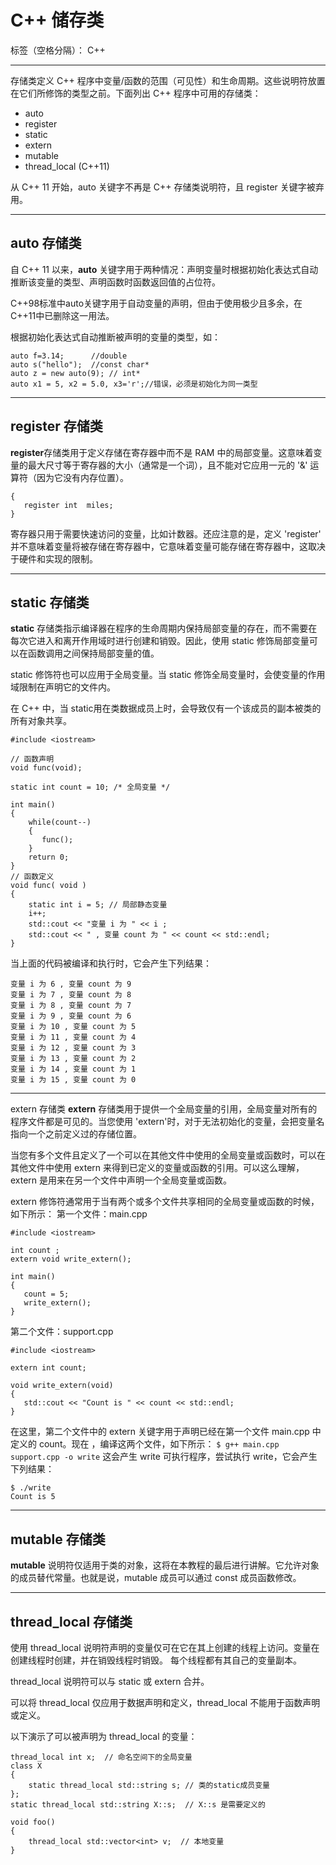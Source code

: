 ﻿# C++ 储存类

标签（空格分隔）： C++


----------
存储类定义 C++ 程序中变量/函数的范围（可见性）和生命周期。这些说明符放置在它们所修饰的类型之前。下面列出 C++ 程序中可用的存储类：

 - auto 
 - register 
 - static 
 - extern 
 - mutable 
 - thread_local (C++11)

从 C++ 11 开始，auto 关键字不再是 C++ 存储类说明符，且 register 关键字被弃用。


----------
## auto 存储类 ##
自 C++ 11 以来，**auto** 关键字用于两种情况：声明变量时根据初始化表达式自动推断该变量的类型、声明函数时函数返回值的占位符。

C++98标准中auto关键字用于自动变量的声明，但由于使用极少且多余，在C++11中已删除这一用法。

根据初始化表达式自动推断被声明的变量的类型，如：
```
auto f=3.14;      //double
auto s("hello");  //const char*
auto z = new auto(9); // int*
auto x1 = 5, x2 = 5.0, x3='r';//错误，必须是初始化为同一类型
```


----------
## register 存储类 ##
**register**存储类用于定义存储在寄存器中而不是 RAM 中的局部变量。这意味着变量的最大尺寸等于寄存器的大小（通常是一个词），且不能对它应用一元的 '&' 运算符（因为它没有内存位置）。
```
{
   register int  miles;
}
```
寄存器只用于需要快速访问的变量，比如计数器。还应注意的是，定义 'register' 并不意味着变量将被存储在寄存器中，它意味着变量可能存储在寄存器中，这取决于硬件和实现的限制。


----------
## static 存储类 ##
**static** 存储类指示编译器在程序的生命周期内保持局部变量的存在，而不需要在每次它进入和离开作用域时进行创建和销毁。因此，使用 static 修饰局部变量可以在函数调用之间保持局部变量的值。

static 修饰符也可以应用于全局变量。当 static 修饰全局变量时，会使变量的作用域限制在声明它的文件内。

在 C++ 中，当 static用在类数据成员上时，会导致仅有一个该成员的副本被类的所有对象共享。
```
#include <iostream>
 
// 函数声明 
void func(void);
 
static int count = 10; /* 全局变量 */
 
int main()
{
    while(count--)
    {
       func();
    }
    return 0;
}
// 函数定义
void func( void )
{
    static int i = 5; // 局部静态变量
    i++;
    std::cout << "变量 i 为 " << i ;
    std::cout << " , 变量 count 为 " << count << std::endl;
}
```
当上面的代码被编译和执行时，它会产生下列结果：

    变量 i 为 6 , 变量 count 为 9
    变量 i 为 7 , 变量 count 为 8
    变量 i 为 8 , 变量 count 为 7
    变量 i 为 9 , 变量 count 为 6
    变量 i 为 10 , 变量 count 为 5
    变量 i 为 11 , 变量 count 为 4
    变量 i 为 12 , 变量 count 为 3
    变量 i 为 13 , 变量 count 为 2
    变量 i 为 14 , 变量 count 为 1
    变量 i 为 15 , 变量 count 为 0


----------
extern 存储类
**extern** 存储类用于提供一个全局变量的引用，全局变量对所有的程序文件都是可见的。当您使用 'extern'时，对于无法初始化的变量，会把变量名指向一个之前定义过的存储位置。

当您有多个文件且定义了一个可以在其他文件中使用的全局变量或函数时，可以在其他文件中使用 extern 来得到已定义的变量或函数的引用。可以这么理解，extern 是用来在另一个文件中声明一个全局变量或函数。

extern 修饰符通常用于当有两个或多个文件共享相同的全局变量或函数的时候，如下所示：
第一个文件：main.cpp
```
#include <iostream>
 
int count ;
extern void write_extern();
 
int main()
{
   count = 5;
   write_extern();
}
```
第二个文件：support.cpp
```
#include <iostream>
 
extern int count;
 
void write_extern(void)
{
   std::cout << "Count is " << count << std::endl;
}
```
在这里，第二个文件中的 extern 关键字用于声明已经在第一个文件 main.cpp 中定义的 count。现在 ，编译这两个文件，如下所示：
```$ g++ main.cpp support.cpp -o write```
这会产生 write 可执行程序，尝试执行 write，它会产生下列结果：

    $ ./write
    Count is 5


----------
## mutable 存储类 ##
**mutable** 说明符仅适用于类的对象，这将在本教程的最后进行讲解。它允许对象的成员替代常量。也就是说，mutable 成员可以通过 const 成员函数修改。


----------
## thread_local 存储类 ##
使用 thread_local 说明符声明的变量仅可在它在其上创建的线程上访问。变量在创建线程时创建，并在销毁线程时销毁。 每个线程都有其自己的变量副本。

thread_local 说明符可以与 static 或 extern 合并。

可以将 thread_local 仅应用于数据声明和定义，thread_local 不能用于函数声明或定义。

以下演示了可以被声明为 thread_local 的变量：
```
thread_local int x;  // 命名空间下的全局变量
class X
{
    static thread_local std::string s; // 类的static成员变量
};
static thread_local std::string X::s;  // X::s 是需要定义的
 
void foo()
{
    thread_local std::vector<int> v;  // 本地变量
}
```

